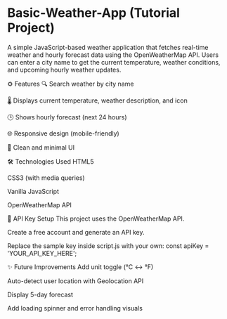 # Basic-Weather-App (Tutorial Project)
A simple JavaScript-based weather application that fetches real-time weather and hourly forecast data using the OpenWeatherMap API. Users can enter a city name to get the current temperature, weather conditions, and upcoming hourly weather updates.

⚙️ Features
🔍 Search weather by city name

🌡️ Displays current temperature, weather description, and icon

🕒 Shows hourly forecast (next 24 hours)

🌐 Responsive design (mobile-friendly)

🎨 Clean and minimal UI


🛠️ Technologies Used
HTML5

CSS3 (with media queries)

Vanilla JavaScript

OpenWeatherMap API


🔑 API Key Setup
This project uses the OpenWeatherMap API.

Create a free account and generate an API key.

Replace the sample key inside script.js with your own:
const apiKey = 'YOUR_API_KEY_HERE';

✨ Future Improvements
Add unit toggle (°C ↔ °F)

Auto-detect user location with Geolocation API

Display 5-day forecast

Add loading spinner and error handling visuals
